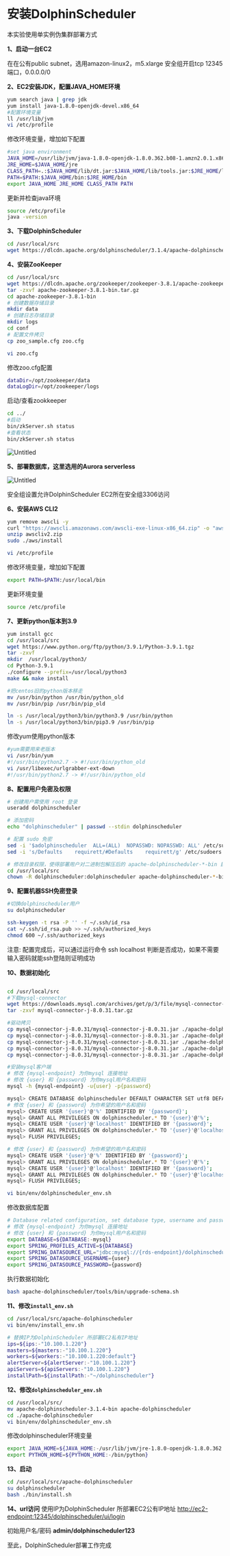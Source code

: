 # 安装DolphinScheduler

本实验使用单实例伪集群部署方式

**1、启动一台EC2**

在在公有public subnet，选用amazon-linux2，m5.xlarge
安全组开启tcp 12345端口，0.0.0.0/0

**2、EC2安装JDK，配置JAVA_HOME环境**

```bash
yum search java | grep jdk
yum install java-1.8.0-openjdk-devel.x86_64
#配置环境变量
ll /usr/lib/jvm
vi /etc/profile
```
修改环境变量，增加如下配置
```bash
#set java environment
JAVA_HOME=/usr/lib/jvm/java-1.8.0-openjdk-1.8.0.362.b08-1.amzn2.0.1.x86_64
JRE_HOME=$JAVA_HOME/jre
CLASS_PATH=.:$JAVA_HOME/lib/dt.jar:$JAVA_HOME/lib/tools.jar:$JRE_HOME/lib
PATH=$PATH:$JAVA_HOME/bin:$JRE_HOME/bin
export JAVA_HOME JRE_HOME CLASS_PATH PATH
```
更新并检查java环境
```bash
source /etc/profile
java -version
```

**3、下载DolphinScheduler**

```bash
cd /usr/local/src
wget https://dlcdn.apache.org/dolphinscheduler/3.1.4/apache-dolphinscheduler-3.1.4-bin.tar.gz
```

**4、安装ZooKeeper**

```bash
cd /usr/local/src
wget https://dlcdn.apache.org/zookeeper/zookeeper-3.8.1/apache-zookeeper-3.8.1-bin.tar.gz
tar -zxvf apache-zookeeper-3.8.1-bin.tar.gz
cd apache-zookeeper-3.8.1-bin
# 创建数据存储目录
mkdir data
# 创建日志存储目录
mkdir logs
cd conf
# 配置文件拷贝
cp zoo_sample.cfg zoo.cfg

vi zoo.cfg
```
修改zoo.cfg配置
```bash
dataDir=/opt/zookeeper/data
dataLogDir=/opt/zookeeper/logs
```
启动/查看zookkeeper
```bash
cd ../
#启动
bin/zkServer.sh status
#查看状态
bin/zkServer.sh status
```

![Untitled](//image/Untitled%202.png)

**5、部署数据库，这里选用的Aurora serverless**

![Untitled](//image/Untitled%203.png)

安全组设置允许DolphinScheduler EC2所在安全组3306访问

**6、安装AWS CLI2**

```bash
yum remove awscli -y
curl "https://awscli.amazonaws.com/awscli-exe-linux-x86_64.zip" -o "awscliv2.zip"
unzip awscliv2.zip
sudo ./aws/install

vi /etc/profile
```
修改环境变量，增加如下配置
```bash
export PATH=$PATH:/usr/local/bin
```
更新环境变量
```bash
source /etc/profile
```
**7、更新python版本到3.9**

```bash
yum install gcc
cd /usr/local/src
wget https://www.python.org/ftp/python/3.9.1/Python-3.9.1.tgz
tar -zxvf
mkdir  /usr/local/python3/
cd Python-3.9.1
./configure --prefix=/usr/local/python3
make && make install

#把centos旧的python版本移走
mv /usr/bin/python /usr/bin/python_old
mv /usr/bin/pip /usr/bin/pip_old

ln -s /usr/local/python3/bin/python3.9 /usr/bin/python
ln -s /usr/local/python3/bin/pip3.9 /usr/bin/pip
```

修改yum使用python版本
```bash
#yum需要用来老版本
vi /usr/bin/yum
#!/usr/bin/python2.7 -> #!/usr/bin/python_old
vi /usr/libexec/urlgrabber-ext-down
#!/usr/bin/python2.7 -> #!/usr/bin/python_old
```

**8、配置用户免密及权限**

```bash
# 创建用户需使用 root 登录
useradd dolphinscheduler

# 添加密码
echo "dolphinscheduler" | passwd --stdin dolphinscheduler

# 配置 sudo 免密
sed -i '$adolphinscheduler  ALL=(ALL)  NOPASSWD: NOPASSWD: ALL' /etc/sudoers
sed -i 's/Defaults    requirett/#Defaults    requirett/g' /etc/sudoers

# 修改目录权限，使得部署用户对二进制包解压后的 apache-dolphinscheduler-*-bin 目录有操作权限
cd /usr/local/src
chown -R dolphinscheduler:dolphinscheduler apache-dolphinscheduler-*-bin
```

**9、配置机器SSH免密登录**

```bash
#切换dolphinscheduler用户
su dolphinscheduler

ssh-keygen -t rsa -P '' -f ~/.ssh/id_rsa
cat ~/.ssh/id_rsa.pub >> ~/.ssh/authorized_keys
chmod 600 ~/.ssh/authorized_keys
```
注意: 配置完成后，可以通过运行命令 ssh localhost 判断是否成功，如果不需要输入密码就能ssh登陆则证明成功

**10、数据初始化**

```bash

cd /usr/local/src
#下载mysql-connector
wget https://downloads.mysql.com/archives/get/p/3/file/mysql-connector-j-8.0.31.tar.gz
tar -zxvf mysql-connector-j-8.0.31.tar.gz

#驱动拷贝
cp mysql-connector-j-8.0.31/mysql-connector-j-8.0.31.jar ./apache-dolphinscheduler-3.1.4-bin/api-server/libs/
cp mysql-connector-j-8.0.31/mysql-connector-j-8.0.31.jar ./apache-dolphinscheduler-3.1.4-bin/alert-server/libs/
cp mysql-connector-j-8.0.31/mysql-connector-j-8.0.31.jar ./apache-dolphinscheduler-3.1.4-bin/master-server/libs/
cp mysql-connector-j-8.0.31/mysql-connector-j-8.0.31.jar ./apache-dolphinscheduler-3.1.4-bin/worker-server/libs/
cp mysql-connector-j-8.0.31/mysql-connector-j-8.0.31.jar ./apache-dolphinscheduler-3.1.4-bin/tools/libs/

#安装mysql客户端
# 修改 {mysql-endpoint} 为你mysql 连接地址
# 修改 {user} 和 {password} 为你mysql用户名和密码
mysql -h {mysql-endpoint} -u{user} -p{password}

mysql> CREATE DATABASE dolphinscheduler DEFAULT CHARACTER SET utf8 DEFAULT COLLATE utf8_general_ci;
# 修改 {user} 和 {password} 为你希望的用户名和密码
mysql> CREATE USER '{user}'@'%' IDENTIFIED BY '{password}';
mysql> GRANT ALL PRIVILEGES ON dolphinscheduler.* TO '{user}'@'%';
mysql> CREATE USER '{user}'@'localhost' IDENTIFIED BY '{password}';
mysql> GRANT ALL PRIVILEGES ON dolphinscheduler.* TO '{user}'@'localhost';
mysql> FLUSH PRIVILEGES;

# 修改 {user} 和 {password} 为你希望的用户名和密码
mysql> CREATE USER '{user}'@'%' IDENTIFIED BY '{password}';
mysql> GRANT ALL PRIVILEGES ON dolphinscheduler.* TO '{user}'@'%';
mysql> CREATE USER '{user}'@'localhost' IDENTIFIED BY '{password}';
mysql> GRANT ALL PRIVILEGES ON dolphinscheduler.* TO '{user}'@'localhost';
mysql> FLUSH PRIVILEGES;
```

```bash
vi bin/env/dolphinscheduler_env.sh
```
修改数据库配置
```bash
# Database related configuration, set database type, username and password
# 修改 {mysql-endpoint} 为你mysql 连接地址
# 修改 {user} 和 {password} 为你mysql用户名和密码
export DATABASE=${DATABASE:-mysql}
export SPRING_PROFILES_ACTIVE=${DATABASE}
export SPRING_DATASOURCE_URL="jdbc:mysql://{rds-endpoint}/dolphinscheduler?useUnicode=true&characterEncoding=UTF-8&useSSL=false"
export SPRING_DATASOURCE_USERNAME={user}
export SPRING_DATASOURCE_PASSWORD={password}
```

执行数据初始化
```bash
bash apache-dolphinscheduler/tools/bin/upgrade-schema.sh
```

**11、修改`install_env.sh`**

```bash
cd /usr/local/src/apache-dolphinscheduler
vi bin/env/install_env.sh 
```

```bash
# 替换IP为DolphinScheduler 所部署EC2私有IP地址
ips=${ips:-"10.100.1.220"}
masters=${masters:-"10.100.1.220"}
workers=${workers:-"10.100.1.220:default"}
alertServer=${alertServer:-"10.100.1.220"}
apiServers=${apiServers:-"10.100.1.220"}
installPath=${installPath:-"~/dolphinscheduler"}
```

**12、修改`dolphinscheduler_env.sh`**

```bash
cd /usr/local/src/
mv apache-dolphinscheduler-3.1.4-bin apache-dolphinscheduler
cd ./apache-dolphinscheduler
vi bin/env/dolphinscheduler_env.sh
```
修改dolphinscheduler环境变量
```bash
export JAVA_HOME=${JAVA_HOME:-/usr/lib/jvm/jre-1.8.0-openjdk-1.8.0.362.b08-1.amzn2.0.1.x86_64}
export PYTHON_HOME=${PYTHON_HOME:-/bin/python}
```

**13、启动**

```bash
cd /usr/local/src/apache-dolphinscheduler
su dolphinscheduler
bash ./bin/install.sh
```

**14、url访问**
使用IP为DolphinScheduler 所部署EC2公有IP地址
[http://ec2-endpoint:12345/dolphinscheduler/ui/login](http://54.250.246.138:12345/dolphinscheduler/ui/login)

初始用户名/密码 **admin/dolphinscheduler123**

至此，DolphinScheduler部署工作完成
